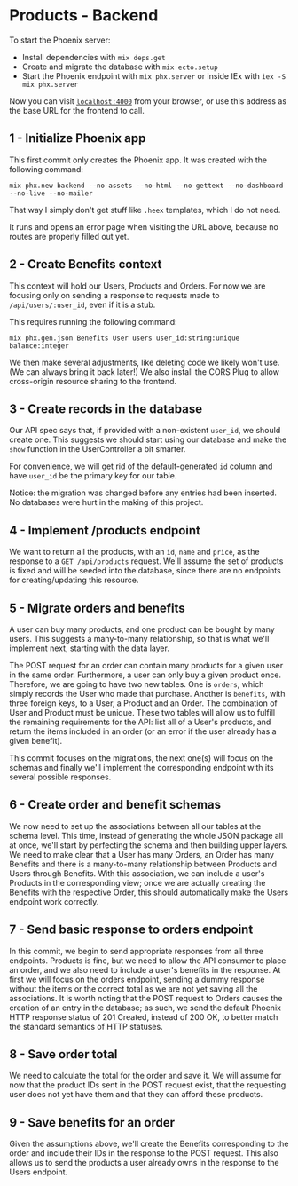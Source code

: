 # Products - Backend

To start the Phoenix server:

  * Install dependencies with `mix deps.get`
  * Create and migrate the database with `mix ecto.setup`
  * Start the Phoenix endpoint with `mix phx.server` or inside IEx with `iex -S mix phx.server`

Now you can visit [`localhost:4000`](http://localhost:4000) from your browser, or use this address as the base URL for the frontend to call.

## 1 - Initialize Phoenix app

This first commit only creates the Phoenix app. It was created with the following command:

`mix phx.new backend --no-assets --no-html --no-gettext --no-dashboard --no-live --no-mailer`

That way I simply don't get stuff like `.heex` templates, which I do not need.

It runs and opens an error page when visiting the URL above, because no routes are properly filled out yet.

## 2 - Create Benefits context

This context will hold our Users, Products and Orders. For now we are focusing only on sending a response to requests made to `/api/users/:user_id`, even if it is a stub.

This requires running the following command:

`mix phx.gen.json Benefits User users user_id:string:unique balance:integer`

We then make several adjustments, like deleting code we likely won't use. (We can always bring it back later!) We also install the CORS Plug to allow cross-origin resource sharing to the frontend.

## 3 - Create records in the database

Our API spec says that, if provided with a non-existent `user_id`, we should create one. This suggests we should start using our database and make the `show` function in the UserController a bit smarter.

For convenience, we will get rid of the default-generated `id` column and have `user_id` be the primary key for our table.

Notice: the migration was changed before any entries had been inserted. No databases were hurt in the making of this project.

## 4 - Implement /products endpoint

We want to return all the products, with an `id`, `name` and `price`, as the response to a `GET /api/products` request. We'll assume the set of products is fixed and will be seeded into the database, since there are no endpoints for creating/updating this resource.

## 5 - Migrate orders and benefits

A user can buy many products, and one product can be bought by many users. This suggests a many-to-many relationship, so that is what we'll implement next, starting with the data layer.

The POST request for an order can contain many products for a given user in the same order. Furthermore, a user can only buy a given product once. Therefore, we are going to have two new tables. One is `orders`, which simply records the User who made that purchase. Another is `benefits`, with three foreign keys, to a User, a Product and an Order. The combination of User and Product must be unique. These two tables will allow us to fulfill the remaining requirements for the API: list all of a User's products, and return the items included in an order (or an error if the user already has a given benefit).

This commit focuses on the migrations, the next one(s) will focus on the schemas and finally we'll implement the corresponding endpoint with its several possible responses.

## 6 - Create order and benefit schemas

We now need to set up the associations between all our tables at the schema level. This time, instead of generating the whole JSON package all at once, we'll start by perfecting the schema and then building upper layers. We need to make clear that a User has many Orders, an Order has many Benefits and there is a many-to-many relationship between Products and Users through Benefits. With this association, we can include a user's Products in the corresponding view; once we are actually creating the Benefits with the respective Order, this should automatically make the Users endpoint work correctly.

## 7 - Send basic response to orders endpoint

In this commit, we begin to send appropriate responses from all three endpoints. Products is fine, but we need to allow the API consumer to place an order, and we also need to include a user's benefits in the response. At first we will focus on the orders endpoint, sending a dummy response without the items or the correct total as we are not yet saving all the associations. It is worth noting that the POST request to Orders causes the creation of an entry in the database; as such, we send the default Phoenix HTTP response status of 201 Created, instead of 200 OK, to better match the standard semantics of HTTP statuses.

## 8 - Save order total

We need to calculate the total for the order and save it. We will assume for now that the product IDs sent in the POST request exist, that the requesting user does not yet have them and that they can afford these products.

## 9 - Save benefits for an order

Given the assumptions above, we'll create the Benefits corresponding to the order and include their IDs in the response to the POST request. This also allows us to send the products a user already owns in the response to the Users endpoint.
